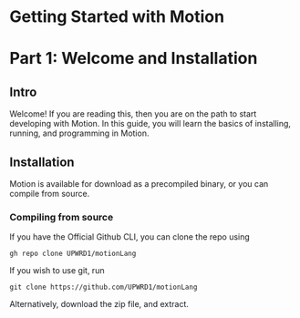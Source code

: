 # Getting Started with Motion
# Part 1: Welcome and Installation

## Intro
Welcome! If you are reading this, then you are on the path to start developing with Motion. In this guide, you will learn the basics of installing, running, and programming in Motion.

## Installation
Motion is available for download as a precompiled binary, or you can compile from source.

### Compiling from source
If you have the Official Github CLI, you can clone the repo using

`gh repo clone UPWRD1/motionLang`

If you wish to use git, run 

`git clone https://github.com/UPWRD1/motionLang`

Alternatively, download the zip file, and extract.

